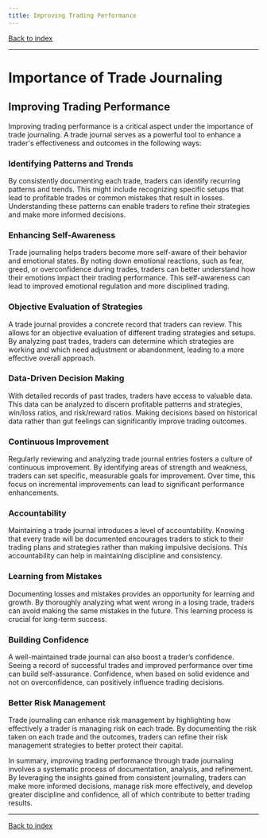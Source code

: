 ```yaml
---
title: Improving Trading Performance
---
```


[Back to index](index.html)

---
# Importance of Trade Journaling
## Improving Trading Performance

Improving trading performance is a critical aspect under the importance of trade journaling. A trade journal serves as a powerful tool to enhance a trader's effectiveness and outcomes in the following ways:

### Identifying Patterns and Trends
By consistently documenting each trade, traders can identify recurring patterns and trends. This might include recognizing specific setups that lead to profitable trades or common mistakes that result in losses. Understanding these patterns can enable traders to refine their strategies and make more informed decisions.

### Enhancing Self-Awareness
Trade journaling helps traders become more self-aware of their behavior and emotional states. By noting down emotional reactions, such as fear, greed, or overconfidence during trades, traders can better understand how their emotions impact their trading performance. This self-awareness can lead to improved emotional regulation and more disciplined trading.

### Objective Evaluation of Strategies
A trade journal provides a concrete record that traders can review. This allows for an objective evaluation of different trading strategies and setups. By analyzing past trades, traders can determine which strategies are working and which need adjustment or abandonment, leading to a more effective overall approach.

### Data-Driven Decision Making
With detailed records of past trades, traders have access to valuable data. This data can be analyzed to discern profitable patterns and strategies, win/loss ratios, and risk/reward ratios. Making decisions based on historical data rather than gut feelings can significantly improve trading outcomes.

### Continuous Improvement
Regularly reviewing and analyzing trade journal entries fosters a culture of continuous improvement. By identifying areas of strength and weakness, traders can set specific, measurable goals for improvement. Over time, this focus on incremental improvements can lead to significant performance enhancements.

### Accountability
Maintaining a trade journal introduces a level of accountability. Knowing that every trade will be documented encourages traders to stick to their trading plans and strategies rather than making impulsive decisions. This accountability can help in maintaining discipline and consistency.

### Learning from Mistakes
Documenting losses and mistakes provides an opportunity for learning and growth. By thoroughly analyzing what went wrong in a losing trade, traders can avoid making the same mistakes in the future. This learning process is crucial for long-term success.

### Building Confidence
A well-maintained trade journal can also boost a trader’s confidence. Seeing a record of successful trades and improved performance over time can build self-assurance. Confidence, when based on solid evidence and not on overconfidence, can positively influence trading decisions.

### Better Risk Management
Trade journaling can enhance risk management by highlighting how effectively a trader is managing risk on each trade. By documenting the risk taken on each trade and the outcomes, traders can refine their risk management strategies to better protect their capital.

In summary, improving trading performance through trade journaling involves a systematic process of documentation, analysis, and refinement. By leveraging the insights gained from consistent journaling, traders can make more informed decisions, manage risk more effectively, and develop greater discipline and confidence, all of which contribute to better trading results.

---
[Back to index](index.html)
